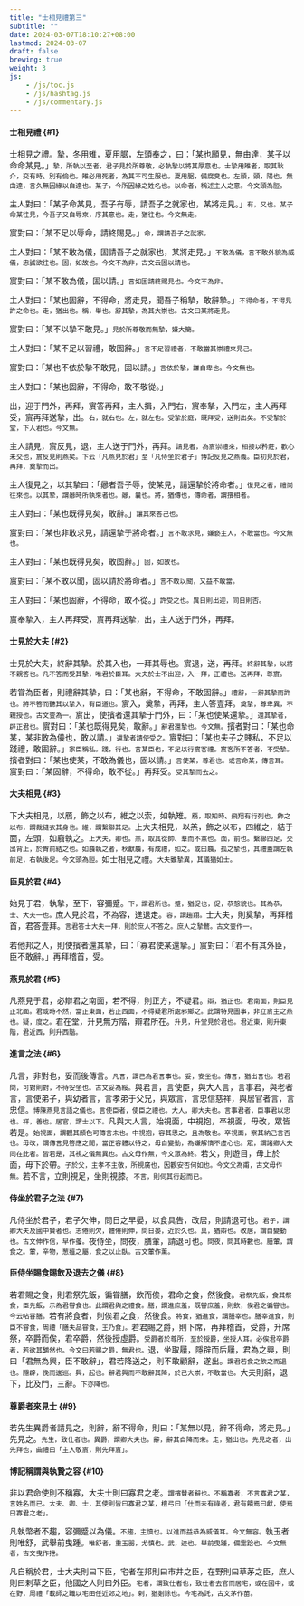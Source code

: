```yaml
---
title: "士相見禮第三"
subtitle: ""
date: 2024-03-07T18:10:27+08:00
lastmod: 2024-03-07
draft: false
brewing: true
weight: 3
js:
    - /js/toc.js
    - /js/hashtag.js
    - /js/commentary.js
---
```


#### 士相見禮 {#1}

士相見之禮。摯，冬用雉，夏用腒，左頭奉之，曰：「某也願見，無由達，某子以命命某見。」<small>摯，所執以至者，君子見於所尊敬，必執摯以將其厚意也。士摯用雉者，取其耿介，交有時、別有倫也。雉必用死者，為其不可生服也。夏用腒，備腐臭也。左頭，頭，陽也。無由達，言久無因緣以自達也。某子，今所因緣之姓名也。以命者，稱述主人之意。今文頭為脰。</small>

主人對曰：「某子命某見，吾子有辱，請吾子之就家也，某將走見。」<small>有，又也。某子命某往見，今吾子又自辱來，序其意也。走，猶往也。今文無走。</small>

賔對曰：「某不足以辱命，請終賜見。」<small>命，謂請吾子之就家。</small>

主人對曰：「某不敢為儀，固請吾子之就家也，某將走見。」<small>不敢為儀，言不敢外貌為威儀，忠誠欲往也。固，如故也。今文不為非，古文云固以請也。</small>

賔對曰：「某不敢為儀，固以請。」<small>言如固請終賜見也。今文不為非。</small>

主人對曰：「某也固辭，不得命，將走見，聞吾子稱摯，敢辭摯。」<small>不得命者，不得見許之命也。走，猶出也。稱，舉也。辭其摯，為其大崇也。古文曰某將走見。</small>

賔對曰：「某不以摯不敢見。」<small>見於所尊敬而無摯，嫌大簡。</small>

主人對曰：「某不足以習禮，敢固辭。」<small>言不足習禮者，不敢當其崇禮來見己。</small>

賔對曰：「某也不依於摯不敢見，固以請。」<small>言依於摯，謙自卑也。今文無也。</small>

主人對曰：「某也固辭，不得命，敢不敬從。」

出，迎于門外，再拜，賔答再拜，主人揖，入門右，賔奉摯，入門左，主人再拜受，賔再拜送摯，出。<small>右，就右也。左，就左也。受摯於庭，既拜受，送則出矣。不受摯於堂，下人君也。今文無。</small>

主人請見，賔反見，退，主人送于門外，再拜。<small>請見者，為賔崇禮來，相接以矜莊，歡心未交也，賔反見則燕矣。下云「凡燕見於君」至「凡侍坐於君子」博記反見之燕義。臣初見於君，再拜，奠摯而出。</small>

主人復見之，以其摯曰：「曏者吾子辱，使某見，請還摯於將命者。」<small>復見之者，禮尚往來也。以其摯，謂曏時所執來者也。曏，曩也。將，猶傳也，傳命者，謂擯相者。</small>

主人對曰：「某也既得見矣，敢辭。」<small>讓其來答己也。</small>

賔對曰：「某也非敢求見，請還摯于將命者。」<small>言不敢求見，嫌褻主人，不敢當也。今文無也。</small>

主人對曰：「某也既得見矣，敢固辭。」<small>固，如故也。</small>

賔對曰：「某不敢以聞，固以請於將命者。」<small>言不敢以聞，又益不敢當。</small>

主人對曰：「某也固辭，不得命，敢不從。」<small>許受之也。異日則出迎，同日則否。</small>

賔奉摯入，主人再拜受，賔再拜送摯，出，主人送于門外，再拜。

#### 士見於大夫 {#2}

士見於大夫，終辭其摯。於其入也，一拜其辱也。賔退，送，再拜。<small>終辭其摯，以將不親答也。凡不答而受其摯，唯君於臣耳。大夫於士不出迎，入一拜，正禮也。送再拜，尊賔。</small>

若甞為臣者，則禮辭其摯，曰：「某也辭，不得命，不敢固辭。」<small>禮辭，一辭其摯而許也。將不答而聽其以摯入，有臣道也。</small>賔入，奠摯，再拜，主人答壹拜。<small>奠摯，尊卑異，不親授也。古文壹為一。</small>賔出，使擯者還其摯于門外，曰：「某也使某還摯。」<small>還其摯者，辟正君也。</small>賔對曰：「某也既得見矣，敢辭。」<small>辭君還摯也。今文無。</small>擯者對曰：「某也命某，某非敢為儀也，敢以請。」<small>還摯者請使受之。</small>賔對曰：「某也夫子之賤私，不足以踐禮，敢固辭。」<small>家臣稱私。踐，行也。言某臣也，不足以行賔客禮。賔客所不答者，不受摯。</small>擯者對曰：「某也使某，不敢為儀也，固以請。」<small>言使某，尊君也。或言命某，傳言耳。</small>賔對曰：「某固辭，不得命，敢不從。」再拜受。<small>受其摯而去之。</small>

#### 大夫相見 {#3}

下大夫相見，以鴈，飾之以布，維之以索，如執雉。<small>鴈，取知時、飛翔有行列也。飾之以布，謂裁縫衣其身也。維，謂繫聯其足。</small>上大夫相見，以羔，飾之以布，四維之，結于面，左頭，如麛執之。<small>上大夫，卿也。羔，取其從帥、羣而不黨也。面，前也。繫聯四足，交出背上，於胷前結之也。如麛執之者，秋獻麛，有成禮，如之。或曰麛，孤之摯也，其禮蓋謂左執前足，右執後足。今文頭為脰。</small>如士相見之禮。<small>大夫雖摯異，其儀猶如士。</small>

#### 臣見於君 {#4}

始見于君，執摯，至下，容彌蹙。<small>下，謂君所也。蹙，猶促也，促，恭愨貌也。其為恭，士、大夫一也。</small>庶人見於君，不為容，進退走。<small>容，謂趨翔。</small>士大夫，則奠摯，再拜稽首，君答壹拜。<small>言君答士大夫一拜，則於庶人不答之。庶人之摯鶩。古文壹作一。</small>

若他邦之人，則使擯者還其摯，曰：「寡君使某還摯。」賔對曰：「君不有其外臣，臣不敢辭。」再拜稽首，受。

#### 燕見於君 {#5}

凡燕見于君，必辯君之南面，若不得，則正方，不疑君。<small>辯，猶正也。君南面，則臣見正北面。君或時不然，當正東面，若正西面，不得疑君所處邪鄉之。此謂特見圖事，非立賔主之燕也。疑，度之。</small>君在堂，升見無方階，辯君所在。<small>升見，升堂見於君也。君近東，則升東階，君近西，則升西階。</small>

#### 進言之法 {#6}

凡言，非對也，妥而後傳言。<small>凡言，謂己為君言事也。妥，安坐也。傳言，猶出言也。若君問，可對則對，不待安坐也。古文妥為綏。</small>與君言，言使臣，與大人言，言事君，與老者言，言使弟子，與幼者言，言孝弟于父兄，與眾言，言忠信慈祥，與居官者言，言忠信。<small>博陳燕見言語之儀也。言使臣者，使臣之禮也。大人，卿大夫也。言事君者，臣事君以忠也。祥，善也。居官，謂士以下。</small>凡與大人言，始視面，中視抱，卒視面，毋改，眾皆若是。<small>始視面，謂觀其顏色可傳言未也。中視抱，容其思之，且為敬也。卒視面，察其納己言否也。毋改，謂傳言見答應之閒，當正容體以待之，毋自變動，為嫌解惰不虛心也。眾，謂諸卿大夫同在此者。皆若是，其視之儀無異也。古文毋作無，今文眾為終。</small>若父，則遊目，毋上於面，毋下於帶。<small>子於父，主孝不主敬，所視廣也，因觀安否何如也。今文父為甫，古文毋作無。</small>若不言，立則視足，坐則視膝。<small>不言，則伺其行起而已。</small>

#### 侍坐於君子之法 {#7}

凡侍坐於君子，君子欠伸，問日之早晏，以食具告，改居，則請退可也。<small>君子，謂卿大夫及國中賢者也。志倦則欠，體倦則伸，問日晏，近於久也。具，猶辯也。改居，謂自變動也。古文伸作信，早作蚤。</small>夜侍坐，問夜，膳葷，請退可也。<small>問夜，問其時數也。膳葷，謂食之。葷，辛物，葱薤之屬，食之以止臥。古文葷作薰。</small>

#### 臣侍坐賜食賜飲及退去之儀 {#8}

若君賜之食，則君祭先飯，徧甞膳，飲而俟，君命之食，然後食。<small>君祭先飯，食其祭食，臣先飯，示為君甞食也。此謂君與之禮食。膳，謂進庶羞，既甞庶羞，則飲，俟君之徧甞也。今云呫甞膳。</small>若有將食者，則俟君之食，然後食。<small>將食，猶進食，謂膳宰也。膳宰進食，則臣不甞食，周禮「膳夫品甞食，王乃食」。</small>若君賜之爵，則下席，再拜稽首，受爵，升席祭，卒爵而俟，君卒爵，然後授虛爵。<small>受爵者於尊所，至於授爵，坐授人耳。必俟君卒爵者，若欲其釂然也。今文曰若賜之爵，無君也。</small>退，坐取屨，隱辟而后屨，君為之興，則曰「君無為興，臣不敢辭」，君若降送之，則不敢顧辭，遂出。<small>謂君若食之飲之而退也。隱辟，俛而逡巡。興，起也。辭君興而不敢辭其降，於己大崇，不敢當也。</small>大夫則辭，退下，比及門，三辭。<small>下亦降也。</small>

#### 尊爵者來見士 {#9}

若先生異爵者請見之，則辭，辭不得命，則曰：「某無以見，辭不得命，將走見。」先見之。<small>先生，致仕者也。異爵，謂卿大夫也。辭，辭其自降而來。走，猶出也。先見之者，出先拜也，曲禮曰「主人敬賔，則先拜賔」。</small>

#### 博記稱謂與執贄之容 {#10}

非以君命使則不稱寡，大夫士則曰寡君之老。<small>謂擯賛者辭也。不稱寡者，不言寡君之某，言姓名而已。大夫、卿、士，其使則皆曰寡君之某，檀弓曰「仕而未有祿者，君有饋焉曰獻，使焉曰寡君之老」。</small>

凡執幣者不趨，容彌蹙以為儀。<small>不趨，主慎也。以進而益恭為威儀耳。今文無容。</small>執玉者則唯舒，武舉前曳踵。<small>唯舒者，重玉器，尤慎也。武，迹也。舉前曳踵，備疐跲也。今文無者，古文曳作抴。</small>

凡自稱於君，士大夫則曰下臣，宅者在邦則曰市井之臣，在野則曰草茅之臣，庶人則曰剌草之臣，他國之人則曰外臣。<small>宅者，謂致仕者也，致仕者去官而居宅，或在國中，或在野，周禮「載師之職以宅田任近郊之地」。剌，猶剗除也。今宅為託，古文茅作苗。</small>